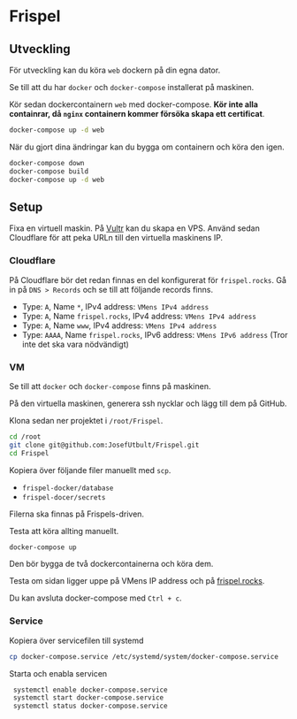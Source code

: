 # Frispel

## Utveckling

För utveckling kan du köra `web` dockern på din egna dator.

Se till att du har `docker` och `docker-compose` installerat på maskinen.

Kör sedan dockercontainern `web` med docker-compose. **Kör inte alla containrar, då `nginx` containern kommer försöka skapa ett certificat**.

```bash
docker-compose up -d web
```

När du gjort dina ändringar kan du bygga om containern och köra den igen.

```bash
docker-compose down
docker-compose build
docker-compose up -d web
```

## Setup

Fixa en virtuell maskin. På [Vultr](https://www.vultr.com/) kan du skapa en VPS. Använd sedan Cloudflare för att peka URLn till den virtuella maskinens IP.

### Cloudflare

På Cloudflare bör det redan finnas en del konfigurerat för `frispel.rocks`. Gå in på `DNS > Records` och se till att följande records finns.

- Type: `A`, Name `*`, IPv4 address: `VMens IPv4 address`
- Type: `A`, Name `frispel.rocks`, IPv4 address: `VMens IPv4 address`
- Type: `A`, Name `www`, IPv4 address: `VMens IPv4 address`
- Type: `AAAA`, Name `frispel.rocks`, IPv6 address: `VMens IPv6 address` (Tror inte det ska vara nödvändigt)

### VM

Se till att `docker` och `docker-compose` finns på maskinen.

På den virtuella maskinen, generera ssh nycklar och lägg till dem på GitHub.

Klona sedan ner projektet i `/root/Frispel`.

```bash
cd /root
git clone git@github.com:JosefUtbult/Frispel.git
cd Frispel
```

Kopiera över följande filer manuellt med `scp`.

- `frispel-docker/database`
- `frispel-docer/secrets`

Filerna ska finnas på Frispels-driven.

Testa att köra allting manuellt.

```bash
docker-compose up
```

Den bör bygga de två dockercontainerna och köra dem.

Testa om sidan ligger uppe på VMens IP address och på [frispel.rocks](https://www.frispel.rocks).

Du kan avsluta docker-compose med `Ctrl + c`.

### Service

Kopiera över servicefilen till systemd

```bash
cp docker-compose.service /etc/systemd/system/docker-compose.service
```

Starta och enabla servicen

```bash
 systemctl enable docker-compose.service
 systemctl start docker-compose.service
 systemctl status docker-compose.service
```
